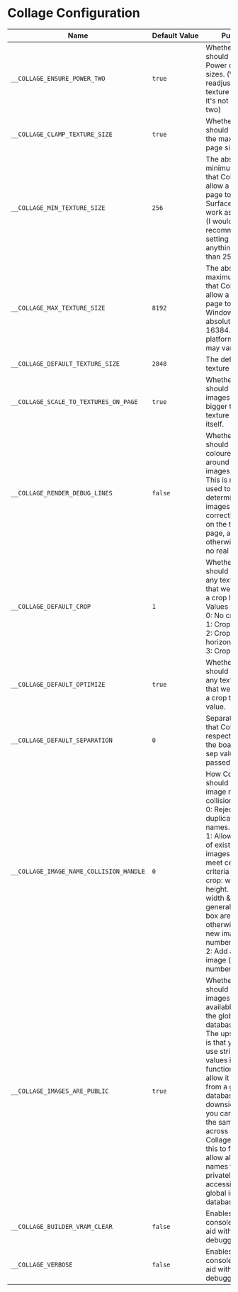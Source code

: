 # Collage Configuration

|Name|<nobr>Default Value</nobr>|Purpose|
|---|---|---|
|`__COLLAGE_ENSURE_POWER_TWO`|`true`|Whether Collage should respect Power of Two sizes. (Will readjust the texture page if it's not power of two)|
|`__COLLAGE_CLAMP_TEXTURE_SIZE`|`true`|Whether Collage should clamp to the max texture page size.|
|`__COLLAGE_MIN_TEXTURE_SIZE`|`256`|The absolute minimum size that Collage will allow a texture page to be. Surfaces can work as low as 1. (I wouldn't recommend setting it to anything lower than 256.)|
|`__COLLAGE_MAX_TEXTURE_SIZE`|`8192`|The absolute maximum size that Collage will allow a texture page to be. On Windows, the absolute max is 16384. Other platforms/devices may vary.|
|`__COLLAGE_DEFAULT_TEXTURE_SIZE`|`2048`|The default texture page size.|
|`__COLLAGE_SCALE_TO_TEXTURES_ON_PAGE`|`true`|Whether Collage should scale images that are bigger than the texture page itself.|
|`__COLLAGE_RENDER_DEBUG_LINES`|`false`|Whether Collage should bake coloured boxes around all of the images or not. This is mostly used to determine that images are correctly fitting on the texture page, and otherwise serve no real purpose.|
|`__COLLAGE_DEFAULT_CROP`|`1`|Whether Collage should autocrop any texture pages that weren't given a crop level. Values include:<br> 0: No cropping<br> 1: Crop all sides<br>  2: Crop horizontally<br>  3: Crop Vertically|
|`__COLLAGE_DEFAULT_OPTIMIZE`|`true`|Whether Collage should autocrop any texture pages that weren't given a crop true/false value.|
|`__COLLAGE_DEFAULT_SEPARATION`|`0`|Separation value that Collage will respect across the board if no sep value was passed.|
|`__COLLAGE_IMAGE_NAME_COLLISION_HANDLE`|`0`|How Collage should handle image name collisions.<br>0: Reject all duplicate image names.<br>1: Allow replacing of existing images if they meet certain criteria (non-crop: width & height. crop: width & height & general minimal box area) or otherwise add as new image (with number).<br>2: Add as new image (with number).|
|`__COLLAGE_IMAGES_ARE_PUBLIC`|`true`|Whether Collage should make all images added available through the global image database or not. The upside to this is that you can use string-based values in certain functions that allow it to fetch from a global database. The downside is that you can't have the same names across multiple Collages. Setting this to false will allow all image names to be used privately, but not accessible via the global image database.|
|`__COLLAGE_BUILDER_VRAM_CLEAR`|`false`|Enables verbose console output to aid with debugging.|
|`__COLLAGE_VERBOSE`|`false`|Enables verbose console output to aid with debugging.|